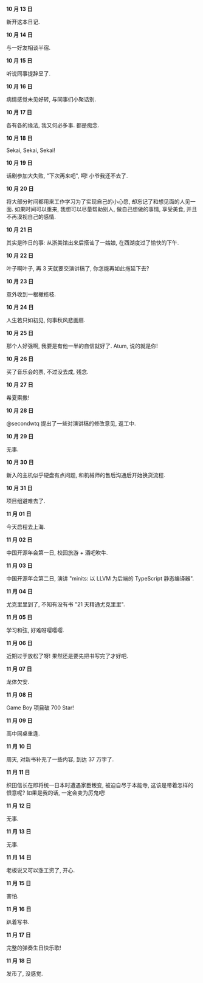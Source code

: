**10 月 13 日**

新开这本日记.

**10 月 14 日**

与一好友相谈半宿.

**10 月 15 日**

听说同事提辞呈了.

**10 月 16 日**

病情感觉未见好转, 与同事们小聚话别.

**10 月 17 日**

各有各的缘法, 我又何必多事. 都是痴念.

**10 月 18 日**

Sekai, Sekai, Sekai!

**10 月 19 日**

话剧参加大失败, "下次再来吧", 呵! 小爷我还不去了.

**10 月 20 日**

将大部分时间都用来工作学习为了实现自己的小心愿, 却忘记了和想见面的人见一面. 如果时间可以重来, 我想可以尽量帮助别人, 做自己想做的事情, 享受美食, 并且不再漠视自己的感情.

**10 月 21 日**

其实是昨日的事: 从浙美馆出来后搭讪了一姑娘, 在西湖度过了愉快的下午.

**10 月 22 日**

叶子啊叶子, 再 3 天就要交演讲稿了, 你怎能再如此拖延下去?

**10 月 23 日**

意外收到一根橄榄枝.

**10 月 24 日**

人生若只如初见, 何事秋风悲画扇.

**10 月 25 日**

那个人好强啊, 我要是有他一半的自信就好了. Atum, 说的就是你!

**10 月 26 日**

买了音乐会的票, 不过没去成, 残念.

**10 月 27 日**

希夏索撒!

**10 月 28 日**

@secondwtq 提出了一些对演讲稿的修改意见, 返工中.

**10 月 29 日**

无事.

**10 月 30 日**

新入的主机似乎硬盘有点问题, 和机械师的售后沟通后开始换货流程.

**10 月 31 日**

项目组避难去了.

**11 月 01 日**

今天启程去上海.

**11 月 02 日**

中国开源年会第一日, 校园旅游 + 酒吧吹牛.

**11 月 03 日**

中国开源年会第二日, 演讲 "minits: 以 LLVM 为后端的 TypeScript 静态编译器".

**11 月 04 日**

尤克里里到了, 不知有没有书 "21 天精通尤克里里".

**11 月 05 日**

学习和弦, 好难呀嘤嘤嘤.

**11 月 06 日**

近期过于放松了呀! 果然还是要先把书写完了才好吧.

**11 月 07 日**

龙体欠安.

**11 月 08 日**

Game Boy 项目破 700 Star!

**11 月 09 日**

高中同桌重逢.

**11 月 10 日**

周天, 对新书补充了一些内容, 到达 37 万字了.

**11 月 11 日**

织田信长在即将统一日本时遭遇家臣叛变, 被迫自尽于本能寺, 这该是带着怎样的恨意呢? 如果是我的话, 一定会变为厉鬼吧!

**11 月 12 日**

无事.

**11 月 13 日**

无事.

**11 月 14 日**

老板说又可以涨工资了, 开心.

**11 月 15 日**

害怕.

**11 月 16 日**

趴着写书.

**11 月 17 日**

完整的弹奏生日快乐歌!

**11 月 18 日**

发币了, 没感觉.

